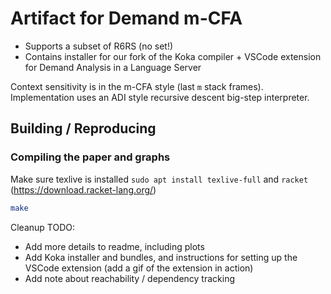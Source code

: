 # Artifact for Demand m-CFA

- Supports a subset of R6RS (no set!)
- Contains installer for our fork of the Koka compiler + VSCode extension for Demand Analysis in a Language Server

Context sensitivity is in the m-CFA style (last `m` stack frames).
Implementation uses an ADI style recursive descent big-step interpreter.

## Building / Reproducing

### Compiling the paper and graphs

Make sure texlive is installed `sudo apt install texlive-full` and `racket` (https://download.racket-lang.org/)
```bash
make
```



Cleanup TODO:
- Add more details to readme, including plots
- Add Koka installer and bundles, and instructions for setting up the VSCode extension (add a gif of the extension in action)
- Add note about reachability / dependency tracking